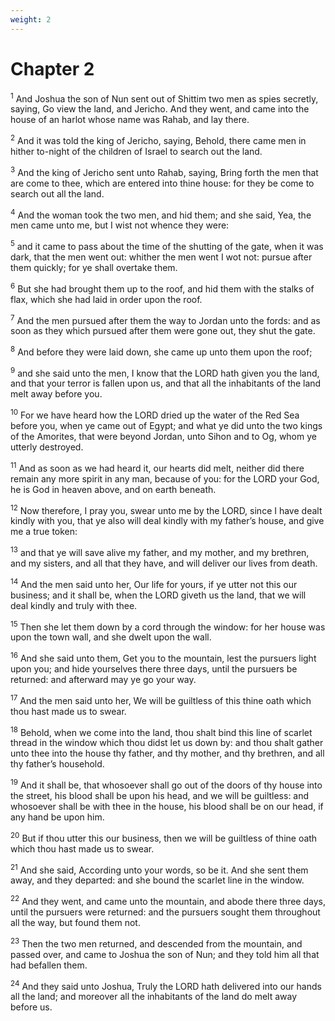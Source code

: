 ```yaml
---
weight: 2
---
```


# Chapter 2

<sup>1</sup> And Joshua the son of Nun sent out of Shittim two men as spies secretly, saying, Go view the land, and Jericho. And they went, and came into the house of an harlot whose name was Rahab, and lay there. 

<sup>2</sup> And it was told the king of Jericho, saying, Behold, there came men in hither to-night of the children of Israel to search out the land. 

<sup>3</sup> And the king of Jericho sent unto Rahab, saying, Bring forth the men that are come to thee, which are entered into thine house: for they be come to search out all the land. 

<sup>4</sup> And the woman took the two men, and hid them; and she said, Yea, the men came unto me, but I wist not whence they were: 

<sup>5</sup> and it came to pass about the time of the shutting of the gate, when it was dark, that the men went out: whither the men went I wot not: pursue after them quickly; for ye shall overtake them. 

<sup>6</sup> But she had brought them up to the roof, and hid them with the stalks of flax, which she had laid in order upon the roof. 

<sup>7</sup> And the men pursued after them the way to Jordan unto the fords: and as soon as they which pursued after them were gone out, they shut the gate. 

<sup>8</sup> And before they were laid down, she came up unto them upon the roof; 

<sup>9</sup> and she said unto the men, I know that the LORD hath given you the land, and that your terror is fallen upon us, and that all the inhabitants of the land melt away before you. 

<sup>10</sup> For we have heard how the LORD dried up the water of the Red Sea before you, when ye came out of Egypt; and what ye did unto the two kings of the Amorites, that were beyond Jordan, unto Sihon and to Og, whom ye utterly destroyed. 

<sup>11</sup> And as soon as we had heard it, our hearts did melt, neither did there remain any more spirit in any man, because of you: for the LORD your God, he is God in heaven above, and on earth beneath. 

<sup>12</sup> Now therefore, I pray you, swear unto me by the LORD, since I have dealt kindly with you, that ye also will deal kindly with my father’s house, and give me a true token: 

<sup>13</sup> and that ye will save alive my father, and my mother, and my brethren, and my sisters, and all that they have, and will deliver our lives from death. 

<sup>14</sup> And the men said unto her, Our life for yours, if ye utter not this our business; and it shall be, when the LORD giveth us the land, that we will deal kindly and truly with thee. 

<sup>15</sup> Then she let them down by a cord through the window: for her house was upon the town wall, and she dwelt upon the wall. 

<sup>16</sup> And she said unto them, Get you to the mountain, lest the pursuers light upon you; and hide yourselves there three days, until the pursuers be returned: and afterward may ye go your way. 

<sup>17</sup> And the men said unto her, We will be guiltless of this thine oath which thou hast made us to swear. 

<sup>18</sup> Behold, when we come into the land, thou shalt bind this line of scarlet thread in the window which thou didst let us down by: and thou shalt gather unto thee into the house thy father, and thy mother, and thy brethren, and all thy father’s household. 

<sup>19</sup> And it shall be, that whosoever shall go out of the doors of thy house into the street, his blood shall be upon his head, and we will be guiltless: and whosoever shall be with thee in the house, his blood shall be on our head, if any hand be upon him. 

<sup>20</sup> But if thou utter this our business, then we will be guiltless of thine oath which thou hast made us to swear. 

<sup>21</sup> And she said, According unto your words, so be it. And she sent them away, and they departed: and she bound the scarlet line in the window. 

<sup>22</sup> And they went, and came unto the mountain, and abode there three days, until the pursuers were returned: and the pursuers sought them throughout all the way, but found them not. 

<sup>23</sup> Then the two men returned, and descended from the mountain, and passed over, and came to Joshua the son of Nun; and they told him all that had befallen them. 

<sup>24</sup> And they said unto Joshua, Truly the LORD hath delivered into our hands all the land; and moreover all the inhabitants of the land do melt away before us. 



